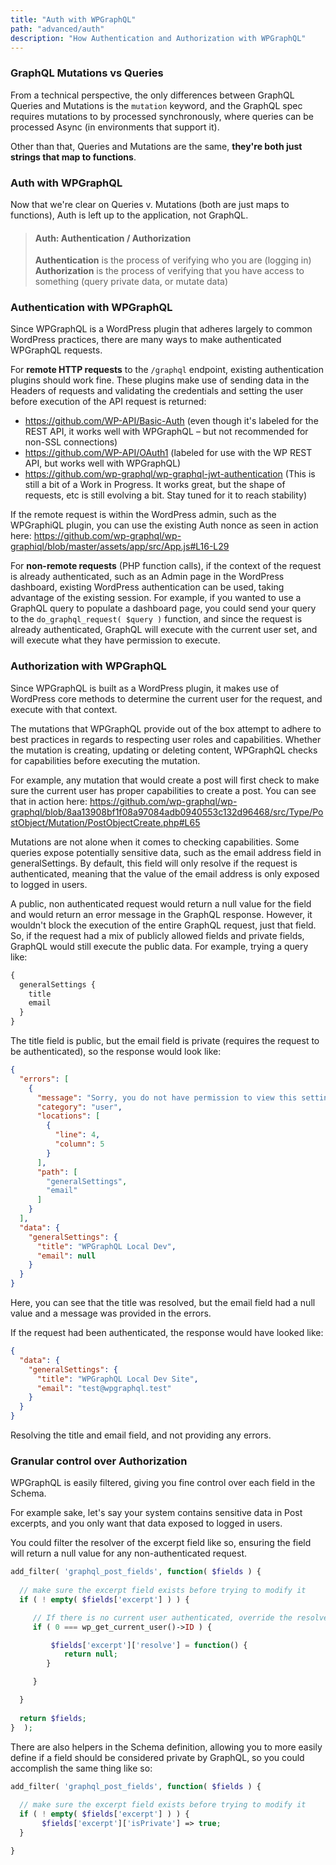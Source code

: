 ```yaml
---
title: "Auth with WPGraphQL"
path: "advanced/auth"
description: "How Authentication and Authorization with WPGraphQL"
---
```


### GraphQL Mutations vs Queries
From a technical perspective, the only differences between GraphQL Queries and Mutations is the `mutation` keyword, and the GraphQL spec requires mutations to by processed synchronously, where queries can be processed Async (in environments that support it).

Other than that, Queries and Mutations are the same, **they're both just strings that map to functions**. 

### Auth with WPGraphQL
Now that we're clear on Queries v. Mutations (both are just maps to functions), Auth is left up to the application, not GraphQL. 

> #### Auth: Authentication / Authorization
> **Authentication** is the process of verifying who you are (logging in)
> **Authorization** is the process of verifying that you have access to something (query private data, or mutate data)

### Authentication with WPGraphQL
Since WPGraphQL is a WordPress plugin that adheres largely to common WordPress practices, there are many ways to make authenticated WPGraphQL requests. 

For **remote HTTP requests** to the `/graphql` endpoint, existing authentication plugins should work fine. These plugins make use of sending data in the Headers of requests and validating the credentials and setting the user before execution of the API request is returned: 
* https://github.com/WP-API/Basic-Auth (even though it's labeled for the REST API, it works well with WPGraphQL – but not recommended for non-SSL connections)
* https://github.com/WP-API/OAuth1 (labeled for use with the WP REST API, but works well with WPGraphQL)
* https://github.com/wp-graphql/wp-graphql-jwt-authentication (This is still a bit of a Work in Progress. It works great, but the shape of requests, etc is still evolving a bit. Stay tuned for it to reach stability)

If the remote request is within the WordPress admin, such as the WPGraphiQL plugin, you can use the existing Auth nonce as seen in action here: https://github.com/wp-graphql/wp-graphiql/blob/master/assets/app/src/App.js#L16-L29

For **non-remote requests** (PHP function calls), if the context of the request is already authenticated, such as an Admin page in the WordPress dashboard, existing WordPress authentication can be used, taking advantage of the existing session. For example, if you wanted to use a GraphQL query to populate a dashboard page, you could send your query to the `do_graphql_request( $query )` function, and since the request is already authenticated, GraphQL will execute with the current user set, and will execute what they have permission to execute.

### Authorization with WPGraphQL
Since WPGraphQL is built as a WordPress plugin, it makes use of WordPress core methods to determine the current user for the request, and execute with that context. 

The mutations that WPGraphQL provide out of the box attempt to adhere to best practices in regards to respecting user roles and capabilities. Whether the mutation is creating, updating or deleting content, WPGraphQL checks for capabilities before executing the mutation. 

For example, any mutation that would create a post will first check to make sure the current user has proper capabilities to create a post. You can see that in action here: https://github.com/wp-graphql/wp-graphql/blob/8aa13908bf1f08a97084adb0940553c132d96468/src/Type/PostObject/Mutation/PostObjectCreate.php#L65

Mutations are not alone when it comes to checking capabilities. Some queries expose potentially sensitive data, such as the email address field in generalSettings. By default, this field will only resolve if the request is authenticated, meaning that the value of the email address is only exposed to logged in users. 

A public, non authenticated request would return a null value for the field and would return an error message in the GraphQL response. However, it wouldn't block the execution of the entire GraphQL request, just that field. So, if the request had a mix of publicly allowed fields and private fields, GraphQL would still execute the public data. For example, trying a query like:

```graphql
{
  generalSettings {
    title
    email
  }
}
```
The title field is public, but the email field is private (requires the request to be authenticated), so the response would look like: 

```json
{
  "errors": [
    {
      "message": "Sorry, you do not have permission to view this setting.",
      "category": "user",
      "locations": [
        {
          "line": 4,
          "column": 5
        }
      ],
      "path": [
        "generalSettings",
        "email"
      ]
    }
  ],
  "data": {
    "generalSettings": {
      "title": "WPGraphQL Local Dev",
      "email": null
    }
  }
}
```

Here, you can see that the title was resolved, but the email field had a null value and a message was provided in the errors. 

If the request had been authenticated, the response would have looked like: 

```json
{
  "data": {
    "generalSettings": {
      "title": "WPGraphQL Local Dev Site",
      "email": "test@wpgraphql.test"
    }
  }
}
```

Resolving the title and email field, and not providing any errors.

### Granular control over Authorization
WPGraphQL is easily filtered, giving you fine control over each field in the Schema. 

For example sake, let's say your system contains sensitive data in Post excerpts, and you only want that data exposed to logged in users. 

You could filter the resolver of the excerpt field like so, ensuring the field will return a null value for any non-authenticated request.

```php
add_filter( 'graphql_post_fields', function( $fields ) {
   
  // make sure the excerpt field exists before trying to modify it
  if ( ! empty( $fields['excerpt'] ) ) {

     // If there is no current user authenticated, override the resolver so it returns a null value
     if ( 0 === wp_get_current_user()->ID ) {

         $fields['excerpt']['resolve'] = function() {
            return null; 
        }

     }

  }
  
  return $fields;
}  );
```

There are also helpers in the Schema definition, allowing you to more easily define if a field should be considered private by GraphQL, so you could accomplish the same thing like so:

```php
add_filter( 'graphql_post_fields', function( $fields ) {
   
  // make sure the excerpt field exists before trying to modify it
  if ( ! empty( $fields['excerpt'] ) ) {
       $fields['excerpt']['isPrivate'] => true;
  }

}
```
